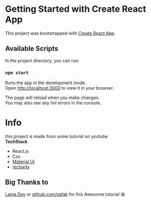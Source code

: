 # Getting Started with Create React App

This project was bootstrapped with [Create React App](https://github.com/facebook/create-react-app).

## Available Scripts

In the project directory, you can run:

### `npm start`

Runs the app in the development mode.\
Open [http://localhost:3000](http://localhost:3000) to view it in your browser.

The page will reload when you make changes.\
You may also see any lint errors in the console.

# Info
this project is made from some tutorial on youtube <br/>
**TechStack**
<ul>
  <li>React.js</li>
  <li>Css</li>
  <li><a href="https://v4.mui.com/">Material UI</a></li>
  <li><a href="https://recharts.org/en-US/examples">recharts</a></li>
</ul>

## Big Thanks to
<a href="https://www.youtube.com/watch?v=aTPkos3LKi8&t=4769s">Lama Dev</a> or <a href="https://github.com/safak">github.com/safak</a>
for this Awesome tutorial 😄
